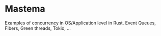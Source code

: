 # Mastema
Examples of concurrency in OS/Application level in Rust. Event Queues, Fibers, Green threads, Tokio, ...
